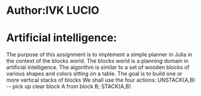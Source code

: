 # Author:IVK LUCIO

# Artificial intelligence: 
The purpose of this assignment is to implement a simple planner in Julia in the context of the blocks world.
The blocks world is a planning domain in artificial intelligence. The algorithm is similar to a set of wooden blocks of various shapes and colors sitting on a table. The goal is to build one or more vertical stacks of blocks We shall use the four actions: UNSTACK(A,B) -- pick up clear block A from block B; STACK(A,B)
